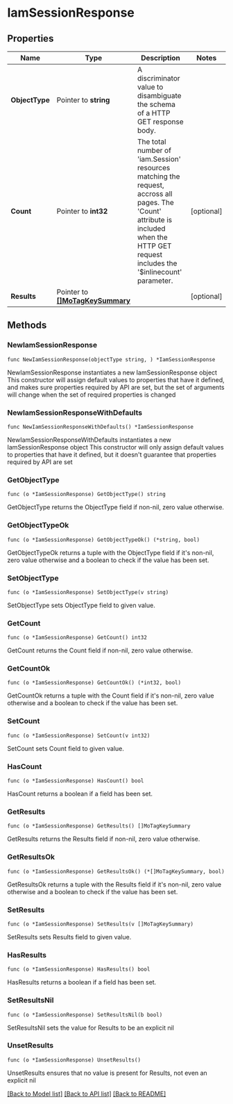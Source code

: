 # IamSessionResponse

## Properties

Name | Type | Description | Notes
------------ | ------------- | ------------- | -------------
**ObjectType** | Pointer to **string** | A discriminator value to disambiguate the schema of a HTTP GET response body. | 
**Count** | Pointer to **int32** | The total number of &#39;iam.Session&#39; resources matching the request, accross all pages. The &#39;Count&#39; attribute is included when the HTTP GET request includes the &#39;$inlinecount&#39; parameter. | [optional] 
**Results** | Pointer to [**[]MoTagKeySummary**](mo.TagKeySummary.md) |  | [optional] 

## Methods

### NewIamSessionResponse

`func NewIamSessionResponse(objectType string, ) *IamSessionResponse`

NewIamSessionResponse instantiates a new IamSessionResponse object
This constructor will assign default values to properties that have it defined,
and makes sure properties required by API are set, but the set of arguments
will change when the set of required properties is changed

### NewIamSessionResponseWithDefaults

`func NewIamSessionResponseWithDefaults() *IamSessionResponse`

NewIamSessionResponseWithDefaults instantiates a new IamSessionResponse object
This constructor will only assign default values to properties that have it defined,
but it doesn't guarantee that properties required by API are set

### GetObjectType

`func (o *IamSessionResponse) GetObjectType() string`

GetObjectType returns the ObjectType field if non-nil, zero value otherwise.

### GetObjectTypeOk

`func (o *IamSessionResponse) GetObjectTypeOk() (*string, bool)`

GetObjectTypeOk returns a tuple with the ObjectType field if it's non-nil, zero value otherwise
and a boolean to check if the value has been set.

### SetObjectType

`func (o *IamSessionResponse) SetObjectType(v string)`

SetObjectType sets ObjectType field to given value.


### GetCount

`func (o *IamSessionResponse) GetCount() int32`

GetCount returns the Count field if non-nil, zero value otherwise.

### GetCountOk

`func (o *IamSessionResponse) GetCountOk() (*int32, bool)`

GetCountOk returns a tuple with the Count field if it's non-nil, zero value otherwise
and a boolean to check if the value has been set.

### SetCount

`func (o *IamSessionResponse) SetCount(v int32)`

SetCount sets Count field to given value.

### HasCount

`func (o *IamSessionResponse) HasCount() bool`

HasCount returns a boolean if a field has been set.

### GetResults

`func (o *IamSessionResponse) GetResults() []MoTagKeySummary`

GetResults returns the Results field if non-nil, zero value otherwise.

### GetResultsOk

`func (o *IamSessionResponse) GetResultsOk() (*[]MoTagKeySummary, bool)`

GetResultsOk returns a tuple with the Results field if it's non-nil, zero value otherwise
and a boolean to check if the value has been set.

### SetResults

`func (o *IamSessionResponse) SetResults(v []MoTagKeySummary)`

SetResults sets Results field to given value.

### HasResults

`func (o *IamSessionResponse) HasResults() bool`

HasResults returns a boolean if a field has been set.

### SetResultsNil

`func (o *IamSessionResponse) SetResultsNil(b bool)`

 SetResultsNil sets the value for Results to be an explicit nil

### UnsetResults
`func (o *IamSessionResponse) UnsetResults()`

UnsetResults ensures that no value is present for Results, not even an explicit nil

[[Back to Model list]](../README.md#documentation-for-models) [[Back to API list]](../README.md#documentation-for-api-endpoints) [[Back to README]](../README.md)


